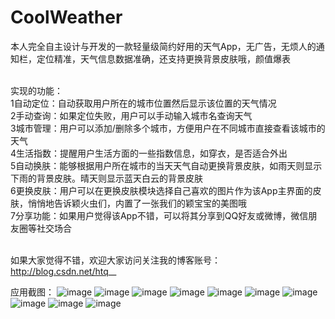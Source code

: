 # CoolWeather
本人完全自主设计与开发的一款轻量级简约好用的天气App，无广告，无烦人的通知栏，定位精准，天气信息数据准确，还支持更换背景皮肤哦，颜值爆表

<br>实现的功能：
<br>1自动定位：自动获取用户所在的城市位置然后显示该位置的天气情况
<br>2手动查询：如果定位失败，用户可以手动输入城市名查询天气
<br>3城市管理：用户可以添加/删除多个城市，方便用户在不同城市直接查看该城市的天气
<br>4生活指数：提醒用户生活方面的一些指数信息，如穿衣，是否适合外出
<br>5自动换肤：能够根据用户所在城市的当天天气自动更换背景皮肤，如雨天则显示下雨的背景皮肤。晴天则显示蓝天白云的背景皮肤
<br>6更换皮肤：用户可以在更换皮肤模块选择自己喜欢的图片作为该App主界面的皮肤，悄悄地告诉颖火虫们，内置了一张我们的颖宝宝的美图哦
<br>7分享功能：如果用户觉得该App不错，可以将其分享到QQ好友或微博，微信朋友圈等社交场合

<br>如果大家觉得不错，欢迎大家访问关注我的博客账号：http://blog.csdn.net/htq__

应用截图：
![image](https://github.com/HuTianQi/CoolWeather/blob/master/CoolWeather_ScreenShot/S60718-161720.jpg)
![image](https://github.com/HuTianQi/CoolWeather/blob/master/CoolWeather_ScreenShot/S60718-161732.jpg)
![image](https://github.com/HuTianQi/CoolWeather/blob/master/CoolWeather_ScreenShot/S60718-161738.jpg)
![image](https://github.com/HuTianQi/CoolWeather/blob/master/CoolWeather_ScreenShot/S60718-161802.jpg)
![image](https://github.com/HuTianQi/CoolWeather/blob/master/CoolWeather_ScreenShot/S60718-161808.jpg)
![image](https://github.com/HuTianQi/CoolWeather/blob/master/CoolWeather_ScreenShot/S60718-161813.jpg)
![image](https://github.com/HuTianQi/CoolWeather/blob/master/CoolWeather_ScreenShot/S60718-161819.jpg)
![image](https://github.com/HuTianQi/CoolWeather/blob/master/CoolWeather_ScreenShot/S60718-161825.jpg)
![image](https://github.com/HuTianQi/CoolWeather/blob/master/CoolWeather_ScreenShot/S60718-161834.jpg)
![image](https://github.com/HuTianQi/CoolWeather/blob/master/CoolWeather_ScreenShot/S60718-161910.jpg)
